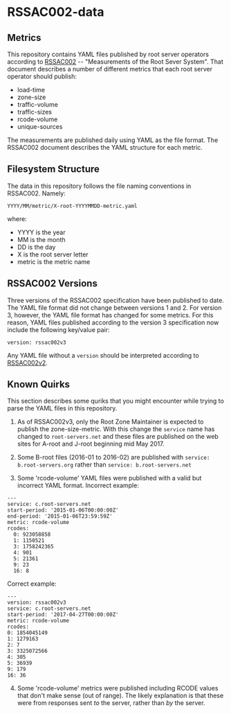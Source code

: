 RSSAC002-data
=============

Metrics
-------

This repository contains YAML files published by root server operators
according to [RSSAC002](https://www.icann.org/en/system/files/files/rssac-002-measurements-root-06jun16-en.pdf) -- "Measurements of the Root Sever System".
That document describes a number of different metrics that each root
server operator should publish:

  * load-time
  * zone-size
  * traffic-volume
  * traffic-sizes
  * rcode-volume
  * unique-sources

The measurements are published daily using YAML as the file format.
The RSSAC002 document describes the YAML structure for each metric.


Filesystem Structure
--------------------

The data in this repository follows the file naming conventions in RSSAC002.  Namely:

    YYYY/MM/metric/X-root-YYYYMMDD-metric.yaml

where:

  * YYYY is the year
  * MM is the month
  * DD is the day
  * X is the root server letter
  * metric is the metric name

RSSAC002 Versions
-----------------

Three versions of the RSSAC002 specification have been published to date.
The YAML file format did not change between versions 1 and 2.  For version
3, however, the YAML file format has changed for some metrics.  For this
reason, YAML files published according to the version 3 specification
now include the following key/value pair:

    version: rssac002v3

Any YAML file without a `version` should be interpreted according to [RSSAC002v2](https://www.icann.org/en/system/files/files/rssac-002-measurements-root-07jan16-en.pdf).


Known Quirks
------------

This section describes some quriks that you might encounter while trying
to parse the YAML files in this repository.

 1. As of RSSAC002v3, only the Root Zone Maintainer is expected to publish the zone-size-metric.  With this change the `service` name has changed to `root-servers.net` and these files are published on the web sites for A-root and J-root beginning mid May 2017.

 2. Some B-root files (2016-01 to 2016-02) are published with `service: b.root-servers.org` rather than `service: b.root-servers.net`

 3. Some 'rcode-volume' YAML files were published with a valid but incorrect YAML format.  Incorrect example:

```
---
service: c.root-servers.net
start-period: '2015-01-06T00:00:00Z'
end-period: '2015-01-06T23:59:59Z'
metric: rcode-volume
rcodes:
  0: 923058858
  1: 1150521
  3: 1758242365
  4: 901
  5: 21361
  9: 23
  16: 8
```

Correct example:

```
---
version: rssac002v3
service: c.root-servers.net
start-period: '2017-04-27T00:00:00Z'
metric: rcode-volume
rcodes:
0: 1854045149
1: 1279163
2: 7
3: 3325072566
4: 305
5: 36939
9: 179
16: 36

```

 4. Some 'rcode-volume' metrics were published including RCODE values that don't make sense (out of range).  The likely explanation is that these were from responses sent *to* the server, rather than *by* the server.

